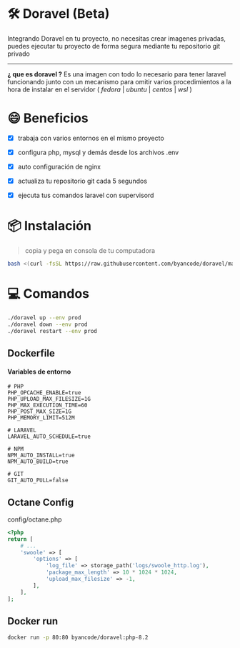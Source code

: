 # 🛠️ Doravel (Beta)

Integrando Doravel en tu proyecto, no necesitas crear imagenes privadas, puedes ejecutar tu proyecto de forma segura mediante tu repositorio git privado

---

**¿ que es doravel ?**
Es una imagen con todo lo necesario para tener laravel funcionando junto con un mecanismo para omitir varios procedimientos a la hora de instalar en el servidor ( *fedora* | *ubuntu* | *centos* | *wsl* )

# 😄 Beneficios
- [x] trabaja con varios entornos en el mismo proyecto
- [x] configura php, mysql y demás desde los archivos .env
- [x] auto configuración de nginx
- [x] actualiza tu repositorio git cada 5 segundos
- [x] ejecuta tus comandos laravel con supervisord


# 📦 Instalación
> copia y pega en consola de tu computadora
```bash
bash <(curl -fsSL https://raw.githubusercontent.com/byancode/doravel/main/scripts/install) && source ~/.bashrc
```

# 💻 Comandos

```bash
./doravel up --env prod
./doravel down --env prod
./doravel restart --env prod
```

## Dockerfile
#### Variables de entorno
```env
# PHP
PHP_OPCACHE_ENABLE=true
PHP_UPLOAD_MAX_FILESIZE=1G
PHP_MAX_EXECUTION_TIME=60
PHP_POST_MAX_SIZE=1G
PHP_MEMORY_LIMIT=512M

# LARAVEL
LARAVEL_AUTO_SCHEDULE=true

# NPM
NPM_AUTO_INSTALL=true
NPM_AUTO_BUILD=true

# GIT
GIT_AUTO_PULL=false
```

## Octane Config
config/octane.php
```php
<?php
return [
    # ...
    'swoole' => [
        'options' => [
            'log_file' => storage_path('logs/swoole_http.log'),
            'package_max_length' => 10 * 1024 * 1024,
            'upload_max_filesize' => -1,
        ],
    ],
];
```

## Docker run
```bash
docker run -p 80:80 byancode/doravel:php-8.2
```